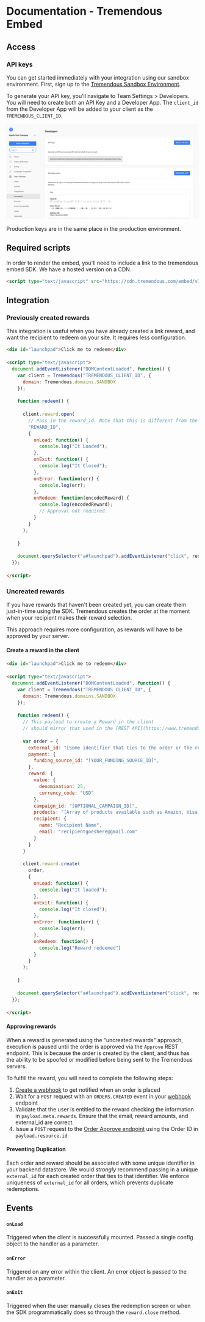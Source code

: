# Documentation - Tremendous Embed

## Access

### API keys
You can get started immediately with your integration using our sandbox environment. First, sign up to the [Tremendous Sandbox Environment](https://testflight.tremendous.com).

To generate your API key, you'll navigate to Team Settings > Developers. You will need to create both an API Key and a Developer App. The `client_id` from the Developer App will be added to your client as the `TREMENDOUS_CLIENT_ID`.

![API Page](/images/sandbox-keys.png)

Production keys are in the same place in the production environment.

## Required scripts
In order to render the embed, you'll need to include a link to the tremendous embed SDK. We have a hosted version on a CDN.

```html
<script type="text/javascript" src="https://cdn.tremendous.com/embed/v3.0.0/client.js"/>
```


## Integration

### Previously created rewards

This integration is useful when you have already created a link reward, and want the recipient to redeem on your site. It requires less configuration.

```html
<div id="launchpad">Click me to redeem</div>

<script type="text/javascript">
  document.addEventListener("DOMContentLoaded", function() {
    var client = Tremendous("TREMENDOUS_CLIENT_ID", {
      domain: Tremendous.domains.SANDBOX
    });

    function redeem() {

      client.reward.open(
        // Pass in the reward_id. Note that this is different from the order_id.
        "REWARD_ID",
        {
          onLoad: function() {
            console.log("It Loaded");
          },
          onExit: function() {
            console.log("It Closed");
          },
          onError: function(err) {
            console.log(err);
          },
          onRedeem: function(encodedReward) {
            console.log(encodedReward);
            // Approval not required.
          }
        }
      );

    }

    document.querySelector("a#launchpad").addEventListener("click", redeem);
  });

</script>
```


### Uncreated rewards

If you have rewards that haven't been created yet, you can create them just-in-time using the SDK. Tremendous creates the order at the moment when your recipient makes their reward selection.

This approach requires more configuration, as rewards will have to be approved by your server.

#### Create a reward in the client

```html
<div id="launchpad">Click me to redeem</div>

<script type="text/javascript">
  document.addEventListener("DOMContentLoaded", function() {
    var client = Tremendous("TREMENDOUS_CLIENT_ID", {
      domain: Tremendous.domains.SANDBOX
    });

    function redeem() {
      // This payload to create a Reward in the client
      // should mirror that used in the [REST API](https://www.tremendous.com/docs).

      var order = {
        external_id: "[Some identifier that ties to the order or the reward on your server]",
        payment: {
          funding_source_id: "[YOUR_FUNDING_SOURCE_ID]",
        },
        reward: {
          value: {
            denomination: 25,
            currency_code: "USD"
          },
          campaign_id: "[OPTIONAL_CAMPAIGN_ID]",
          products: "[Array of products available such as Amazon, Visa, etc. (see products REST endpoint)]",
          recipient: {
            name: "Recipient Name",
            email: "recipientgoeshere@gmail.com"
          }
        }
      }

      client.reward.create(
        order,
        {
          onLoad: function() {
            console.log("It loaded");
          },
          onExit: function() {
            console.log("It closed");
          },
          onError: function(err) {
            console.log(err);
          },
          onRedeem: function() {
            console.log("Reward redeemed")
          }
        }
      );

    }

    document.querySelector("a#launchpad").addEventListener("click", redeem);
  });

</script>
```


#### Approving rewards

When a reward is generated using the "uncreated rewards" approach, execution is paused until the order is approved via the `Approve` REST endpoint. This is because the order is created by the client, and thus has the ability to be spoofed or modified before being sent to the Tremendous servers.

To fulfill the reward, you will need to complete the following steps:

1. [Create a webhook](https://developers.tremendous.com/reference/post_webhooks) to get notified when an order is placed
2. Wait for a `POST` request with an `ORDERS.CREATED` event in your [webhook](https://developers.tremendous.com/reference/webhooks-1#webhook-requests) endpoint
3. Validate that the user is entitled to the reward checking the information in `payload.meta.rewards`. Ensure that the email, reward amounts, and external_id are correct.
4. Issue a `POST` request to the [Order Approve endpoint](https://developers.tremendous.com/reference/core-orders-approve) using the Order ID in `payload.resource.id`


#### Preventing Duplication

Each order and reward should be associated with some unique identifier in your backend datastore. We would *strongly* recommend passing in a unique `external_id` for each created order that ties to that identifier. We enforce uniqueness of `external_id` for all orders, which prevents duplicate redemptions.


## Events

#### `onLoad`

Triggered when the client is successfully mounted.  Passed a single config object to the handler as a parameter.

#### `onError`

Triggered on any error within the client.  An error object is passed to the handler as a parameter.

#### `onExit`

Triggered when the user manually closes the redemption screen or when the SDK programmatically does so through the `reward.close` method.
